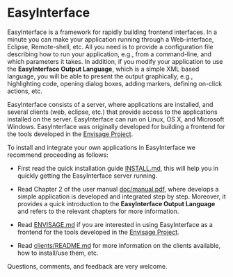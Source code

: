 # EasyInterface

EasyInterface is a framework for rapidly building frontend interfaces. In a minute you can make your application running through a Web-interface, Eclipse, Remote-shell, etc. All you need is to provide a configuration file describing how to run your application, e.g., from a command-line, and which parameters it takes. In addition, if you modify your application to use the **EasyInterface Output Language**, which is a simple XML based language, you will be able to present the output graphically, e.g., highlighting code, opening dialog boxes, adding markers, defining on-click actions, etc.

EasyInterface consists of a server, where applications are installed, and several clients (web, eclipse, etc.) that provide access to the applications installed on the server. EasyInterface can run on Linux, OS X, and Microsoft Windows. EasyInterface was originally developed for building a frontend for the tools developed in the [Envisage Project](http://www.envisage-project.eu).

To install and integrate your own applications in EasyInterface we recommend proceeding as follows:


* First read the quick installation guide [INSTALL.md](INSTALL.md), this will help you in quickly getting the EasyInterface server running.

* Read Chapter 2 of the user manual [doc/manual.pdf](doc/manual.pdf), where develops a simple application is developed and integrated step by step. Moreover, it provides a quick introduction to the **EasyInterface Output Language** and refers to the relevant chapters for more information.

* Read [ENVISAGE.md](ENVISAGE.md) if you are interested in using EasyInterface as a frontend for the tools developed in the [Envisage Project](http://www.envisage-project.eu).

* Read [clients/README.md](clients/README.md) for more information on the clients available, how to install/use them, etc.

Questions, comments, and feedback are very welcome.
